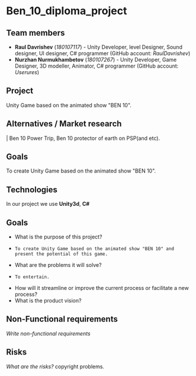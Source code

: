 # Ben_10_diploma_project

## Team members
+ **Raul Davrishev** (*180107117*) - Unity Developer, level Designer, Sound designer, UI designer, C# programmer (GitHub account: *RaulDavrishev*)
+ **Nurzhan Nurmukhambetov** (*180107267*) - Unity Developer, Game Designer, 3D modeller, Animator, C# programmer (GitHub account: *Userures*)

## Project
Unity Game based on the animated show "BEN 10".

## Alternatives / Market research
| Ben 10 Power Trip, Ben 10 protector of earth on PSP(and etc).

## Goals
To create Unity Game based on the animated show "BEN 10".


## Technologies
In our project we use **Unity3d**, **C#**

## Goals
* What is the purpose of this project?
*     To create Unity Game based on the animated show "BEN 10" and present the potential of this game.
* What are the problems it will solve?
*     To entertain.
* How will it streamline or improve the current process or facilitate a new process?
* What is the product vision? 

## Non-Functional requirements
*Write non-functional requirements*

## Risks
*What are the risks?*
  copyright problems. 
